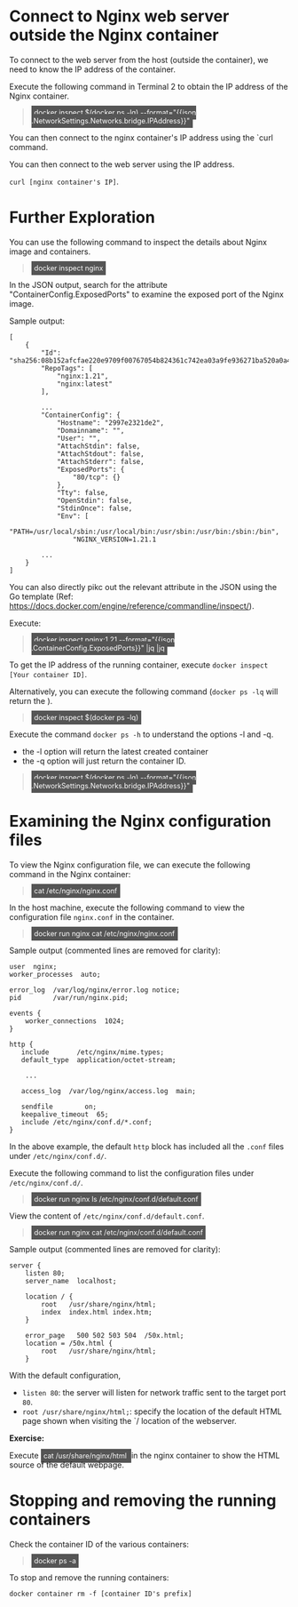 # Connect to Nginx web server outside the Nginx container

To connect to the web server from the host (outside the container), we need to know the IP address of the container.

Execute the following command in Terminal 2 to obtain the IP address of the Nginx container.

> <span align="left" style="color:#FFF;background:#555;font:Courier New; font-size: 90%; padding-left: 5px; padding-right: 5px; padding-top: 5px; padding-bottom: 5px;"> docker inspect $(docker ps -lq) --format="{{json .NetworkSettings.Networks.bridge.IPAddress}}" </span>

You can then connect to the nginx container's IP address using the `curl command.

You can then connect to the web server using the IP address.

`curl [nginx container's IP]`.

# Further Exploration

You can use the following command to inspect the details about Nginx image and containers.
> <span align="left" style="color:#FFF;background:#555;font:Courier New; font-size: 90%; padding-left: 5px; padding-right: 5px; padding-top: 5px; padding-bottom: 5px;"> docker inspect nginx </span>

In the JSON output, search for the attribute "ContainerConfig.ExposedPorts" to examine the exposed port of the Nginx image.

Sample output:

```
[
    {
        "Id": "sha256:08b152afcfae220e9709f00767054b824361c742ea03a9fe936271ba520a0a4b",
        "RepoTags": [
            "nginx:1.21",
            "nginx:latest"
        ],
        
        ...
        "ContainerConfig": {
            "Hostname": "2997e2321de2",
            "Domainname": "",
            "User": "",
            "AttachStdin": false,
            "AttachStdout": false,
            "AttachStderr": false,
            "ExposedPorts": {
                "80/tcp": {}
            },
            "Tty": false,
            "OpenStdin": false,
            "StdinOnce": false,
            "Env": [
                "PATH=/usr/local/sbin:/usr/local/bin:/usr/sbin:/usr/bin:/sbin:/bin",
                "NGINX_VERSION=1.21.1
        
        ...
    }
]
```

You can also directly pikc out the relevant attribute in the JSON using the Go template (Ref: https://docs.docker.com/engine/reference/commandline/inspect/).

Execute:

> <span align="left" style="color:#FFF;background:#555;font:Courier New; font-size: 90%; padding-left: 5px; padding-right: 5px; padding-top: 5px; padding-bottom: 5px;"> docker inspect nginx:1.21 --format="{{json .ContainerConfig.ExposedPorts}}"  |jq |jq </span>

To get the IP address of the running container, execute `docker inspect [Your container ID]`.

Alternatively, you can execute the following command (`docker ps -lq` will return the ).

> <span align="left" style="color:#FFF;background:#555;font:Courier New; font-size: 90%; padding-left: 5px; padding-right: 5px; padding-top: 5px; padding-bottom: 5px;"> docker inspect $(docker ps -lq) </span>

Execute the command `docker ps -h` to understand the options -l and -q.
- the -l option will return the latest created container 
- the -q option  will just return the container ID.

> <span align="left" style="color:#FFF;background:#555;font:Courier New; font-size: 90%; padding-left: 5px; padding-right: 5px; padding-top: 5px; padding-bottom: 5px;"> docker inspect $(docker ps -lq) --format="{{json .NetworkSettings.Networks.bridge.IPAddress}}" </span>

# Examining the Nginx configuration files 

To view the Nginx configuration file, we can execute the following command in the Nginx container:

> <span align="left" style="color:#FFF;background:#555;font:Courier New; font-size: 90%; padding-left: 5px; padding-right: 5px; padding-top: 5px; padding-bottom: 5px;"> cat /etc/nginx/nginx.conf </span>


In the host machine, execute the following command to view the configuration file `nginx.conf` in the container.

> <span align="left" style="color:#FFF;background:#555;font:Courier New; font-size: 90%; padding-left: 5px; padding-right: 5px; padding-top: 5px; padding-bottom: 5px;"> docker run nginx cat /etc/nginx/nginx.conf </span>

Sample output (commented lines are removed for clarity): 

```
user  nginx;
worker_processes  auto;

error_log  /var/log/nginx/error.log notice;
pid        /var/run/nginx.pid;

events {
    worker_connections  1024;
}

http {
   include       /etc/nginx/mime.types;
   default_type  application/octet-stream;

	...

   access_log  /var/log/nginx/access.log  main;

   sendfile        on;
   keepalive_timeout  65;
   include /etc/nginx/conf.d/*.conf;
}
```

In the above example, the default `http` block has included all the `.conf` files under `/etc/nginx/conf.d/`.

Execute the following command to list the configuration files under `/etc/nginx/conf.d/`.

> <span align="left" style="color:#FFF;background:#555;font:Courier New; font-size: 90%; padding-left: 5px; padding-right: 5px; padding-top: 5px; padding-bottom: 5px;"> docker run nginx ls /etc/nginx/conf.d/default.conf </span>

View the content of `/etc/nginx/conf.d/default.conf`.

> <span align="left" style="color:#FFF;background:#555;font:Courier New; font-size: 90%; padding-left: 5px; padding-right: 5px; padding-top: 5px; padding-bottom: 5px;"> docker run nginx cat /etc/nginx/conf.d/default.conf </span>

Sample output (commented lines are removed for clarity):

```
server {
    listen 80;
    server_name  localhost;

    location / {
        root   /usr/share/nginx/html;
        index  index.html index.htm;
    }

    error_page   500 502 503 504  /50x.html;
    location = /50x.html {
        root   /usr/share/nginx/html;
    }

```

With the default configuration,
- `listen 80`: the server will listen for network traffic sent to the target port `80`.
- `root /usr/share/nginx/html;`: specify the location of the default HTML page shown when visiting the `/ location of the webserver.

**Exercise:**

Execute <span align="left" style="color:#FFF;background:#555;font:Courier New; font-size: 90%; padding-left: 5px; padding-right: 5px; padding-top: 5px; padding-bottom: 5px;"> cat /usr/share/nginx/html </span> in the nginx container to show the HTML source of the default webpage.



# Stopping and removing the running containers

Check the container ID of the various containers:

> <span align="left" style="color:#FFF;background:#555;font:Courier New; font-size: 90%; padding-left: 5px; padding-right: 5px; padding-top: 5px; padding-bottom: 5px;"> docker ps -a </span>

To stop and remove the running containers:

```
docker container rm -f [container ID's prefix]
```

<br/>

